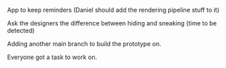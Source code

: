 App to keep reminders (Daniel should add the rendering pipeline stuff to it)

Ask the designers the difference between hiding and sneaking (time to be detected)

Adding another main branch to build the prototype on.

Everyone got a task to work on.